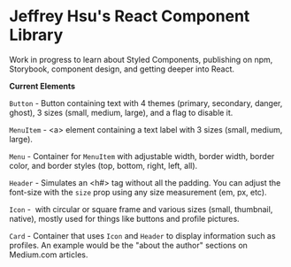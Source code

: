 # Jeffrey Hsu's React Component Library

Work in progress to learn about Styled Components, publishing on npm, Storybook, component design, and getting deeper into React.

**Current Elements**

`Button` - Button containing text with 4 themes (primary, secondary, danger, ghost), 3 sizes (small, medium, large), and a flag to disable it.

`MenuItem` - \<a> element containing a text label with 3 sizes (small, medium, large).

`Menu` - Container for `MenuItem` with adjustable width, border width, border color, and border styles (top, bottom, right, left, all).

`Header` - Simulates an <h#> tag without all the padding. You can adjust the font-size with the `size` prop using any size measurement (em, px, etc).

`Icon` - <img> with circular or square frame and various sizes (small, thumbnail, native), mostly used for things like buttons and profile pictures.

`Card` - Container that uses `Icon` and `Header` to display information such as profiles. An example would be the "about the author" sections on Medium.com articles.


